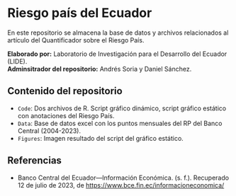 # Riesgo país del Ecuador
En este repositorio se almacena la base de datos y archivos relacionados al artículo del Quantificador sobre el Riesgo País.

**Elaborado por:** Laboratorio de Investigación para el Desarrollo del Ecuador (LIDE).  
**Adminsitrador del repositorio:** Andrés Soria y Daniel Sánchez.

## Contenido del repositorio

- `Code`: Dos archivos de R. Script gráfico dinámico, script gráfico estático con anotaciones del Riesgo País.
- `Data`: Base de datos excel con los puntos mensuales del RP del Banco Central (2004-2023).
- `Figures`: Imagen resultado del script del gráfico estático.

## Referencias

- Banco Central del Ecuador—Información Económica. (s. f.). Recuperado 12 de julio de 2023, de https://www.bce.fin.ec/informacioneconomica/
